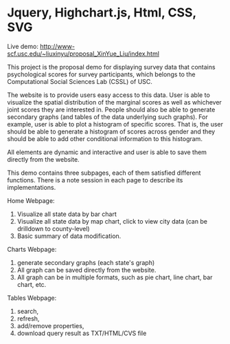 # Jquery, Highchart.js, Html, CSS, SVG

Live demo: http://www-scf.usc.edu/~liuxinyu/proposal_XinYue_Liu/index.html

This project is the proposal demo for displaying survey data that contains psychological scores for survey participants, which belongs to the Computational Social Sciences Lab (CSSL) of USC.

The website is to provide users easy access to this data. User is able to visualize the spatial distribution of the marginal scores as well as whichever joint scores they are interested in. People should also be able to generate secondary graphs (and tables of the data underlying such graphs). For example, user is able to plot a histogram of specific scores. That is, the user should be able to generate a histogram of scores across gender and they should be able to add other conditional information to this histogram. 

All elements are dynamic and interactive and user is able to save them directly from the website. 


This demo contains three subpages, each of them satisfied different functions. There is a note session in each page to describe its implementations.

Home Webpage:
1. Visualize all state data by bar chart
2. Visualize all state data by map chart, click to view city data (can be drilldown to county-level)
3. Basic summary of data modification.

Charts Webpage:
1. generate secondary graphs (each state's graph)
2. All graph can be saved directly from the website.
3. All graph can be in multiple formats, such as pie chart, line chart, bar chart, etc.

Tables Webpage:
1. search, 
2. refresh, 
3. add/remove properties, 
4. download query result as TXT/HTML/CVS file 

